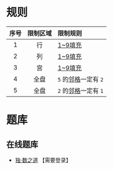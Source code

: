 # 规则
| 序号  | 限制区域 | 限制规则             |
|:---:|:----:|:-----------------|
|  1  |  行   | [1~9填充]         |
|  2  |  列   | [1~9填充]         |
|  3  |  宫   | [1~9填充]         |
|  4  |  全盘  | `5` 的[邻格]一定有 `2` |
|  5  |  全盘  | `2` 的[邻格]一定有 `1` |

# 题库

## 在线题库
- [独·数之道](http://www.sudokufans.org.cn/main.index.php?type=521) 【需要登录】

[1~9填充]: ../../../rules.md#1to9填充
[邻格]: ../../../rules.md#邻格